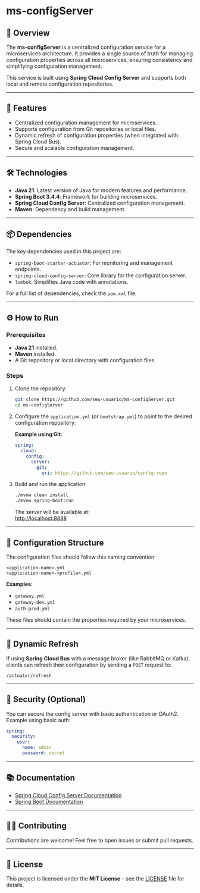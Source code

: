 # ms-configServer

## 📖 Overview
The **ms-configServer** is a centralized configuration service for a microservices architecture. It provides a single source of truth for managing configuration properties across all microservices, ensuring consistency and simplifying configuration management.

This service is built using **Spring Cloud Config Server** and supports both local and remote configuration repositories.

---

## 🚀 Features
- Centralized configuration management for microservices.
- Supports configuration from Git repositories or local files.
- Dynamic refresh of configuration properties (when integrated with Spring Cloud Bus).
- Secure and scalable configuration management.

---

## 🛠️ Technologies
- **Java 21**: Latest version of Java for modern features and performance.
- **Spring Boot 3.4.4**: Framework for building microservices.
- **Spring Cloud Config Server**: Centralized configuration management.
- **Maven**: Dependency and build management.

---

## 📦 Dependencies
The key dependencies used in this project are:
- `spring-boot-starter-actuator`: For monitoring and management endpoints.
- `spring-cloud-config-server`: Core library for the configuration server.
- `lombok`: Simplifies Java code with annotations.

For a full list of dependencies, check the `pom.xml` file.

---

## ⚙️ How to Run

### Prerequisites
- **Java 21** installed.
- **Maven** installed.
- A Git repository or local directory with configuration files.

### Steps

1. Clone the repository:

   ```bash
   git clone https://github.com/seu-usuario/ms-configServer.git
   cd ms-configServer
   ```

2. Configure the `application.yml` (or `bootstrap.yml`) to point to the desired configuration repository:

   **Example using Git:**
   ```yaml
   spring:
     cloud:
       config:
         server:
           git:
             uri: https://github.com/seu-usuario/config-repo
   ```

3. Build and run the application:

   ```bash
   ./mvnw clean install
   ./mvnw spring-boot:run
   ```

   The server will be available at:  
   [http://localhost:8888](http://localhost:8888)

---

## 📁 Configuration Structure

The configuration files should follow this naming convention:

```
<application-name>.yml
<application-name>-<profile>.yml
```

**Examples:**
- `gateway.yml`
- `gateway-dev.yml`
- `auth-prod.yml`

These files should contain the properties required by your microservices.

---

## 🔄 Dynamic Refresh

If using **Spring Cloud Bus** with a message broker (like RabbitMQ or Kafka), clients can refresh their configuration by sending a `POST` request to:

```
/actuator/refresh
```

---

## 🔐 Security (Optional)

You can secure the config server with basic authentication or OAuth2. Example using basic auth:

```yaml
spring:
  security:
    user:
      name: admin
      password: secret
```

---

## 📚 Documentation

- [Spring Cloud Config Server Documentation](https://docs.spring.io/spring-cloud-config/docs/current/reference/html/)
- [Spring Boot Documentation](https://docs.spring.io/spring-boot/docs/current/reference/htmlsingle/)

---

## 👨‍💻 Contributing

Contributions are welcome! Feel free to open issues or submit pull requests.

---

## 📝 License

This project is licensed under the **MIT License** – see the [LICENSE](LICENSE) file for details.
